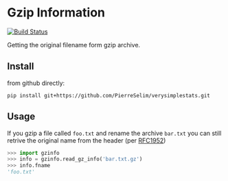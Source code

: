 # Gzip Information
[![Build Status](https://travis-ci.com/PierreSelim/gzinfo.svg?branch=master)](https://travis-ci.com/PierreSelim/gzinfo)

Getting the original filename form gzip archive.

## Install
from github directly:

```
pip install git+https://github.com/PierreSelim/verysimplestats.git
```

## Usage

If you gzip a file called `foo.txt` and rename the archive `bar.txt` you can 
still retrive the original name from the header (per 
[RFC1952](https://tools.ietf.org/html/rfc1952))

```python
>>> import gzinfo
>>> info = gzinfo.read_gz_info('bar.txt.gz')
>>> info.fname
'foo.txt'
```
